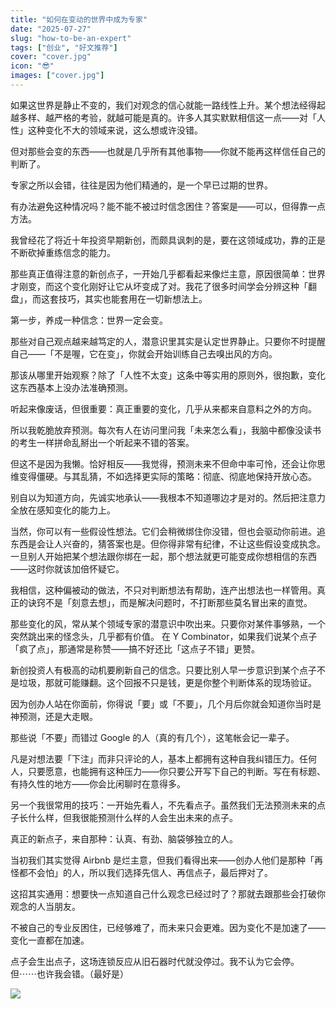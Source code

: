 ```yaml
---
title: "如何在变动的世界中成为专家"
date: "2025-07-27"
slug: "how-to-be-an-expert"
tags: ["创业", "好文推荐"]
cover: "cover.jpg"
icon: "😎"
images: ["cover.jpg"]
---
```

如果这世界是静止不变的，我们对观念的信心就能一路线性上升。某个想法经得起越多样、越严格的考验，就越可能是真的。许多人其实默默相信这一点——对「人性」这种变化不大的领域来说，这么想或许没错。



但对那些会变的东西——也就是几乎所有其他事物——你就不能再这样信任自己的判断了。



专家之所以会错，往往是因为他们精通的，是一个早已过期的世界。



有办法避免这种情况吗？能不能不被过时信念困住？答案是——可以，但得靠一点方法。



我曾经花了将近十年投资早期新创，而颇具讽刺的是，要在这领域成功，靠的正是不断砍掉重练信念的能力。



那些真正值得注意的新创点子，一开始几乎都看起来像烂主意，原因很简单：世界才刚变，而这个变化刚好让它从坏变成了对。我花了很多时间学会分辨这种「翻盘」，而这套技巧，其实也能套用在一切新想法上。



第一步，养成一种信念：世界一定会变。



那些对自己观点越来越笃定的人，潜意识里其实是认定世界静止。只要你不时提醒自己——「不是喔，它在变」，你就会开始训练自己去嗅出风的方向。



那该从哪里开始观察？除了「人性不太变」这条中等实用的原则外，很抱歉，变化这东西基本上没办法准确预测。



听起来像废话，但很重要：真正重要的变化，几乎从来都来自意料之外的方向。



所以我乾脆放弃预测。每次有人在访问里问我「未来怎么看」，我脑中都像没读书的考生一样拼命乱掰出一个听起来不错的答案。



但这不是因为我懒。恰好相反——我觉得，预测未来不但命中率可怜，还会让你思维变得僵硬。与其乱猜，不如选择更实际的策略：彻底、彻底地保持开放心态。



别自以为知道方向，先诚实地承认——我根本不知道哪边才是对的。然后把注意力全放在感知变化的能力上。



当然，你可以有一些假设性想法。它们会稍微绑住你没错，但也会驱动你前进。追东西是会让人兴奋的，猜答案也是。但你得非常有纪律，不让这些假设变成执念。
一旦别人开始把某个想法跟你绑在一起，那个想法就更可能变成你想相信的东西——这时你就该加倍怀疑它。



我相信，这种偏被动的做法，不只对判断想法有帮助，连产出想法也一样管用。真正的诀窍不是「刻意去想」，而是解决问题时，不打断那些莫名冒出来的直觉。



那些变化的风，常从某个领域专家的潜意识中吹出来。只要你对某件事够熟，一个突然跳出来的怪念头，几乎都有价值。
在 Y Combinator，如果我们说某个点子「疯了点」，那通常是称赞——搞不好还比「这点子不错」更赞。



新创投资人有极高的动机要刷新自己的信念。只要比别人早一步意识到某个点子不是垃圾，那就可能赚翻。这个回报不只是钱，更是你整个判断体系的现场验证。



因为创办人站在你面前，你得说「要」或「不要」，几个月后你就会知道你当时是神预测，还是大走眼。



那些说「不要」而错过 Google 的人（真的有几个），这笔帐会记一辈子。



凡是对想法要「下注」而非只评论的人，基本上都拥有这种自我纠错压力。任何人，只要愿意，也能拥有这种压力——你只要公开写下自己的判断。写在有标题、有持久性的地方——你会比闲聊时在意得多。



另一个我很常用的技巧：一开始先看人，不先看点子。虽然我们无法预测未来的点子长什么样，但我很能预测什么样的人会生出未来的点子。



真正的新点子，来自那种：认真、有劲、脑袋够独立的人。



当初我们其实觉得 Airbnb 是烂主意，但我们看得出来——创办人他们是那种「再怪都不会怕」的人，所以我们选择先信人、再信点子，最后押对了。



这招其实通用：想要快一点知道自己什么观念已经过时了？那就去跟那些会打破你观念的人当朋友。



不被自己的专业反困住，已经够难了，而未来只会更难。因为变化不是加速了——变化一直都在加速。



点子会生出点子，这场连锁反应从旧石器时代就没停过。我不认为它会停。
但⋯⋯也许我会错。（最好是）




![](https://prod-files-secure.s3.us-west-2.amazonaws.com/112d0858-5090-4d34-a606-b75eb8d65fd2/46476355-9cf3-4e99-9b7a-3531bc426380/1000202064.png?X-Amz-Algorithm=AWS4-HMAC-SHA256&X-Amz-Content-Sha256=UNSIGNED-PAYLOAD&X-Amz-Credential=ASIAZI2LB4665EBSULGC%2F20250909%2Fus-west-2%2Fs3%2Faws4_request&X-Amz-Date=20250909T212756Z&X-Amz-Expires=3600&X-Amz-Security-Token=IQoJb3JpZ2luX2VjEHUaCXVzLXdlc3QtMiJIMEYCIQCo5aTaYgiEL1eb8CtWSfCV%2BLXQsa0zWZ0j66cVWV6AlgIhAJH5qD6gHCabyOh%2FCbvTVfy5Eb2VCfLwYogxAj9HugSvKogECN7%2F%2F%2F%2F%2F%2F%2F%2F%2F%2FwEQABoMNjM3NDIzMTgzODA1IgxIHn2jyrilBgaFkFsq3AP5sGK%2F%2FWZiwbOv6Y83gKUmEDf%2FOHpwqVJhV63HsmzUFpK4Xh%2BmSfQRg2%2BuCqfyuNVfZpDWL%2BdSXBUlHuPXfWcgAFL88LKwiqnS%2BwK789AmyVWzM1iQVHxpOXFiICAbAHWGGbxEctD4m6wgKA4MMZHjlGzMxBHK5la53aeGwqIE17clnrmGPpz5SGqyiaPmkTaK5HnjQoG1A4I6SsbRX5%2B1laVkj18kxz6soc2xERFFWcepmLMB6K4NBoS3qdwqqrCw%2BuBCb%2BbmKWQigIM4T03LURcDS4VvcCDDCGBTdGRWj7QwoSxb48Dvc3cKVSLn29L4K2jjfulv9A8fkF4tVnkTVAu4TTKCdn0NwuPi%2BFocV2easGKykrpJ8jF125DUQQuCb9%2BeaPfb%2FQOvg0WoOWCstdGwozmX0SdOGCjrWGSVB6B%2FiJIr8lKRjIuX7rPGyD7%2F7yLuzDAwwCVWEDhhumIbF7pgnBktCz9hN%2FjkEar%2B9ynHCd8K6J1uXge8XVmHjNuiAUuezNJ2xYUqXha8OAS882%2BKy%2FYAY1r%2BLy%2FpSxYe%2BBA64rL179DCmuyy1aNiOBk1LuD0yoNmCZSBgtwW8BqoQayyl575JH2ZbGRbUAvGxvM8QktvLlqjwY%2BGxTD%2FnYLGBjqkAd4Ejm2G98CLiEpK1LLNE63eCaHR7yqyNdtOwPh7htKLzmK40uKgr7ynHZIqrgFEXom27ZlA%2Frr5cB%2BsqAh6NKIOzIIBPOo845ZCLCJ%2FWTAc3spWEg5Pe6bbXgBuScTROLBGMyLzTiU7r7bggXVYPuunVnwjq5yW2QsGqXhSGD3VrEzSuPnjKPBy0IiEOZNTMp%2FIPVxLxocVz26tNQNqZIFpE5Zw&X-Amz-Signature=3baa193ee98b64b028a3bed247ba227c01bfad83ad8be1f8f323802e6df7c356&X-Amz-SignedHeaders=host&x-amz-checksum-mode=ENABLED&x-id=GetObject)

